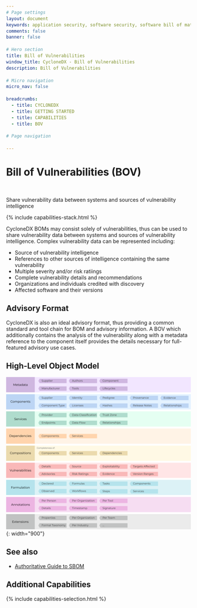 ```yaml
---
# Page settings
layout: document
keywords: application security, software security, software bill of material, SBOM, BOM, open source, supply chain, specification, spdx, license, package url, purl, cpe
comments: false
banner: false

# Hero section
title: Bill of Vulnerabilities
window_title: CycloneDX - Bill of Vulnerabilities
description: Bill of Vulnerabilities

# Micro navigation
micro_nav: false

breadcrumbs:
  - title: CYCLONEDX
  - title: GETTING STARTED
  - title: CAPABILITIES
  - title: BOV

# Page navigation
    
---
```


# Bill of Vulnerabilities (BOV)

&nbsp;<!-- without this hack, the dropdown menu has issues due to h1 and h2 happening right after each other -->

<div id="capabilities-section">
<p class="large-quote">Share vulnerability data between systems and sources of vulnerability intelligence</p>
{% include capabilities-stack.html %}
</div>

CycloneDX BOMs may consist solely of vulnerabilities, thus can be used to share vulnerability data between systems and
sources of vulnerability intelligence. Complex vulnerability data can be represented including:

* Source of vulnerability intelligence
* References to other sources of intelligence containing the same vulnerability
* Multiple severity and/or risk ratiings
* Complete vulnerability details and recommendations
* Organizations and individuals credited with discovery
* Affected software and their versions

## Advisory Format

CycloneDX is also an ideal advisory format, thus providing a common standard and tool chain for BOM and advisory 
information. A BOV which additionally contains the analysis of the vulnerability along with a metadata reference to the 
component itself provides the details necessary for full-featured advisory use cases.

## High-Level Object Model

![CycloneDX Object Model Swimlane](../../theme/assets/images/CycloneDX-Object-Model-Swimlane.svg){: width="900"}

## See also

* [Authoritative Guide to SBOM](../../guides/sbom/introduction/#bill-of-vulnerabilities-bov)

## Additional Capabilities
{% include capabilities-selection.html %}